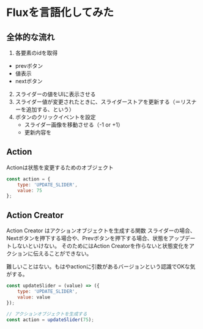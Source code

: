# Fluxを言語化してみた

## 全体的な流れ
1. 各要素のidを取得
  - prevボタン
  - 値表示
  - nextボタン
2. スライダーの値をUIに表示させる
3. スライダー値が変更されたときに、スライダーストアを更新する（＝リスナーを追加する、という）
4. ボタンのクリックイベントを設定
   - スライダー画像を移動させる（-1 or +1）
   - 更新内容を

## Action
Actionは状態を変更するためのオブジェクト

```js
const action = {
    type: 'UPDATE_SLIDER',
    value: 75
};
```

## Action Creator
Action Creator はアクションオブジェクトを生成する関数
スライダーの場合、Nextボタンを押下する場合や、Prevボタンを押下する場合、状態をアップデートしないといけない。
そのためにはAction Creatorを作らないと状態変化をアクションに伝えることができない。

難しいことはない。もはやactionに引数があるバージョンという認識でOKな気がする。

```js
const updateSlider = (value) => ({
    type: 'UPDATE_SLIDER',
    value: value
});

// アクションオブジェクトを生成する
const action = updateSlider(75);
```
